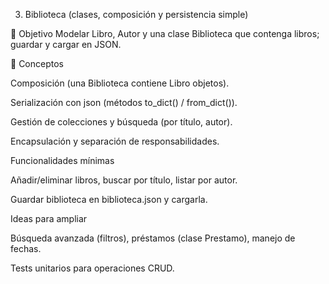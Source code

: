 3) Biblioteca (clases, composición y persistencia simple)

🎯 Objetivo
Modelar Libro, Autor y una clase Biblioteca que contenga libros; guardar y cargar en JSON.

🧩 Conceptos

Composición (una Biblioteca contiene Libro objetos).

Serialización con json (métodos to_dict() / from_dict()).

Gestión de colecciones y búsqueda (por título, autor).

Encapsulación y separación de responsabilidades.

Funcionalidades mínimas

Añadir/eliminar libros, buscar por título, listar por autor.

Guardar biblioteca en biblioteca.json y cargarla.

Ideas para ampliar

Búsqueda avanzada (filtros), préstamos (clase Prestamo), manejo de fechas.

Tests unitarios para operaciones CRUD.